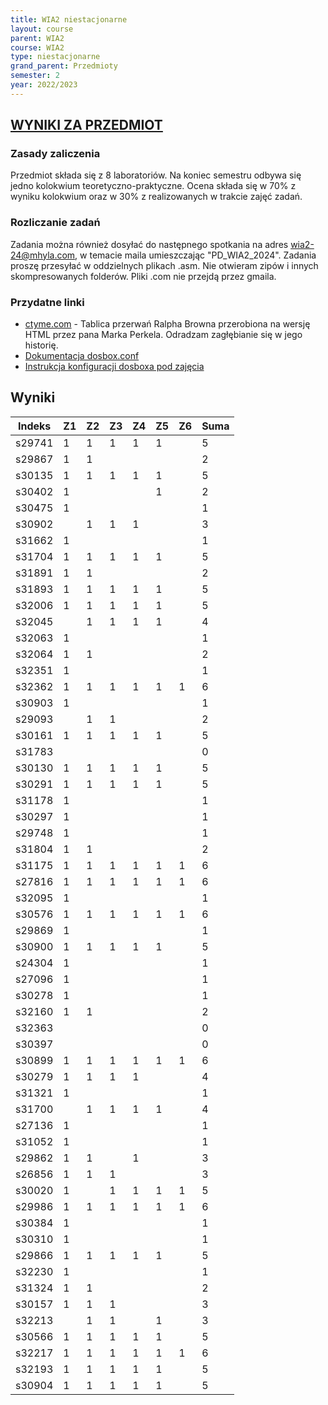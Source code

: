 ```yaml
---
title: WIA2 niestacjonarne
layout: course
parent: WIA2
course: WIA2
type: niestacjonarne
grand_parent: Przedmioty
semester: 2
year: 2022/2023
---
```

## [WYNIKI ZA PRZEDMIOT](../wia2-wyniki)

### Zasady zaliczenia
Przedmiot składa się z 8 laboratoriów. Na koniec semestru odbywa się jedno kolokwium teoretyczno-praktyczne. Ocena składa się w 70% z wyniku kolokwium oraz w 30% z realizowanych w trakcie zajęć zadań. 

### Rozliczanie zadań
Zadania można również dosyłać do następnego spotkania na adres wia2-24@mhyla.com, w temacie maila umieszczając "PD_WIA2_2024". Zadania proszę przesyłać w oddzielnych plikach .asm. Nie otwieram zipów i innych skompresowanych folderów. Pliki .com nie przejdą przez gmaila.

### Przydatne linki
- [ctyme.com](http://www.ctyme.com/intr/int.htm) - Tablica przerwań Ralpha Browna przerobiona na wersję HTML przez pana Marka Perkela. Odradzam zagłębianie się w jego historię.
- [Dokumentacja dosbox.conf](https://www.dosbox.com/wiki/Dosbox.conf)
- [Instrukcja konfiguracji dosboxa pod zajęcia](../../../wia2-dosbox)

## Wyniki

| Indeks | Z1 | Z2 | Z3 | Z4 | Z5 | Z6 | Suma |
| ------ | -- | -- | -- | -- | -- | -- | ---- |
| s29741 | 1  | 1  | 1  | 1  | 1  |    | 5    |
| s29867 | 1  | 1  |    |    |    |    | 2    |
| s30135 | 1  | 1  | 1  | 1  | 1  |    | 5    |
| s30402 | 1  |    |    |    | 1  |    | 2    |
| s30475 | 1  |    |    |    |    |    | 1    |
| s30902 |    | 1  | 1  | 1  |    |    | 3    |
| s31662 | 1  |    |    |    |    |    | 1    |
| s31704 | 1  | 1  | 1  | 1  | 1  |    | 5    |
| s31891 | 1  | 1  |    |    |    |    | 2    |
| s31893 | 1  | 1  | 1  | 1  | 1  |    | 5    |
| s32006 | 1  | 1  | 1  | 1  | 1  |    | 5    |
| s32045 |    | 1  | 1  | 1  | 1  |    | 4    |
| s32063 | 1  |    |    |    |    |    | 1    |
| s32064 | 1  | 1  |    |    |    |    | 2    |
| s32351 | 1  |    |    |    |    |    | 1    |
| s32362 | 1  | 1  | 1  | 1  | 1  | 1  | 6    |
| s30903 | 1  |    |    |    |    |    | 1    |
| s29093 |    | 1  | 1  |    |    |    | 2    |
| s30161 | 1  | 1  | 1  | 1  | 1  |    | 5    |
| s31783 |    |    |    |    |    |    | 0    |
| s30130 | 1  | 1  | 1  | 1  | 1  |    | 5    |
| s30291 | 1  | 1  | 1  | 1  | 1  |    | 5    |
| s31178 | 1  |    |    |    |    |    | 1    |
| s30297 | 1  |    |    |    |    |    | 1    |
| s29748 | 1  |    |    |    |    |    | 1    |
| s31804 | 1  | 1  |    |    |    |    | 2    |
| s31175 | 1  | 1  | 1  | 1  | 1  | 1  | 6    |
| s27816 | 1  | 1  | 1  | 1  | 1  | 1  | 6    |
| s32095 | 1  |    |    |    |    |    | 1    |
| s30576 | 1  | 1  | 1  | 1  | 1  | 1  | 6    |
| s29869 | 1  |    |    |    |    |    | 1    |
| s30900 | 1  | 1  | 1  | 1  | 1  |    | 5    |
| s24304 | 1  |    |    |    |    |    | 1    |
| s27096 | 1  |    |    |    |    |    | 1    |
| s30278 | 1  |    |    |    |    |    | 1    |
| s32160 | 1  | 1  |    |    |    |    | 2    |
| s32363 |    |    |    |    |    |    | 0    |
| s30397 |    |    |    |    |    |    | 0    |
| s30899 | 1  | 1  | 1  | 1  | 1  | 1  | 6    |
| s30279 | 1  | 1  | 1  | 1  |    |    | 4    |
| s31321 | 1  |    |    |    |    |    | 1    |
| s31700 |    | 1  | 1  | 1  | 1  |    | 4    |
| s27136 | 1  |    |    |    |    |    | 1    |
| s31052 | 1  |    |    |    |    |    | 1    |
| s29862 | 1  | 1  |    | 1  |    |    | 3    |
| s26856 | 1  | 1  | 1  |    |    |    | 3    |
| s30020 | 1  |    | 1  | 1  | 1  | 1  | 5    |
| s29986 | 1  | 1  | 1  | 1  | 1  | 1  | 6    |
| s30384 | 1  |    |    |    |    |    | 1    |
| s30310 | 1  |    |    |    |    |    | 1    |
| s29866 | 1  | 1  | 1  | 1  | 1  |    | 5    |
| s32230 | 1  |    |    |    |    |    | 1    |
| s31324 | 1  | 1  |    |    |    |    | 2    |
| s30157 | 1  | 1  | 1  |    |    |    | 3    |
| s32213 |    | 1  | 1  |    | 1  |    | 3    |
| s30566 | 1  | 1  | 1  | 1  | 1  |    | 5    |
| s32217 | 1  | 1  | 1  | 1  | 1  | 1  | 6    |
| s32193 | 1  | 1  | 1  | 1  | 1  |    | 5    |
| s30904 | 1  | 1  | 1  | 1  | 1  |    | 5    |